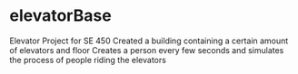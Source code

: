# elevatorBase
Elevator Project for SE 450
Created a building containing a certain amount of elevators and floor
Creates a person every few seconds and simulates the process of people riding the elevators
